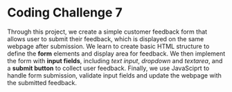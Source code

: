 # Coding Challenge 7

Through this project, we create a simple customer feedback form that allows user to submit their feedback, which is displayed on the same webpage after submission. We learn to create basic HTML structure to define the **form** elements and display area for feedback. We then implement the form with **input fields**, including *text input*, *dropdown* and *textarea*, and a **submit button** to collect user feedback. Finally, we use JavaSciprt to handle form submission, validate input fields and update the webpage with the submitted feedback.